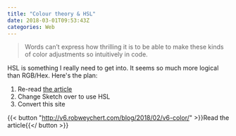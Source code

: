 ```yaml
---
title: "Colour theory & HSL"
date: 2018-03-01T09:53:43Z
categories: Web
---
```


> Words can’t express how thrilling it is to be able to make these kinds of color adjustments so intuitively in code.

HSL is something I really need to get into. It seems so much more logical than RGB/Hex. Here's the plan:

1. Re-read [the article](http://v6.robweychert.com/blog/2018/02/v6-color/)
2. Change Sketch over to use HSL
3. Convert this site

{{< button "http://v6.robweychert.com/blog/2018/02/v6-color/" >}}Read the article{{</ button >}}
